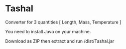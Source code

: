 # Tashal
Converter for 3 quantities [ Length, Mass, Temperature ]

You need to install Java on your machine.

Download as ZIP then extract and run /dist/Tashal.jar
